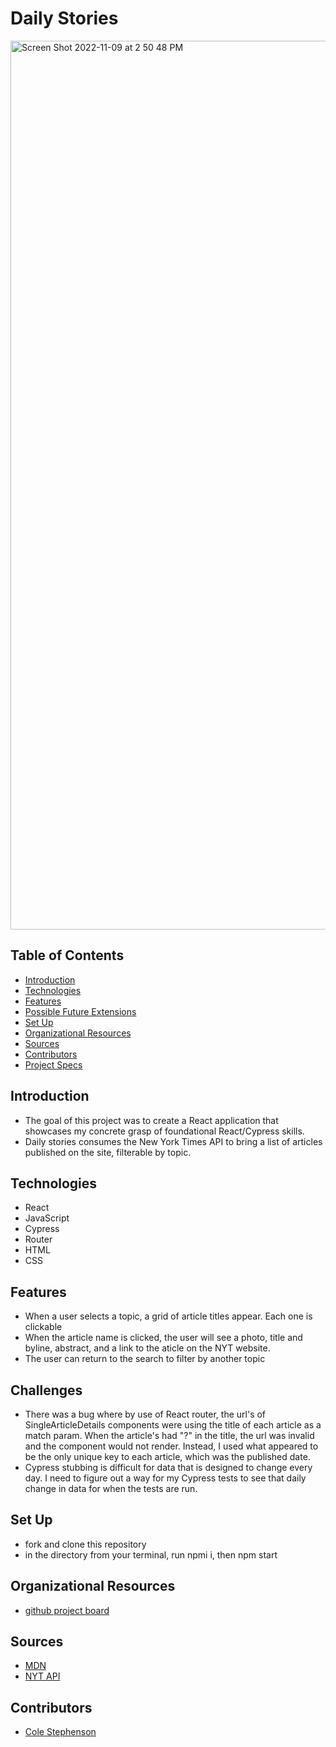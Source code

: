 # Daily Stories

<img width="1422" alt="Screen Shot 2022-11-09 at 2 50 48 PM" src="https://user-images.githubusercontent.com/102827145/200949363-93675619-4c5d-430c-a26e-3c0bade9c9ea.png">

## Table of Contents
  - [Introduction](#introduction)
  - [Technologies](#technologies)
  - [Features](#features)
  - [Possible Future Extensions](#possible-future-extensions)
  - [Set Up](#set-up)
  - [Organizational Resources](#organizational-resources)
  - [Sources](#sources)
  - [Contributors](#contributors)
  - [Project Specs](#project-specs)

## Introduction
  - The goal of this project was to create a React application that showcases my  concrete grasp of foundational React/Cypress skills. 
  - Daily stories consumes the New York Times API to bring a list of articles published on the site, filterable by topic.
## Technologies
  - React
  - JavaScript
  - Cypress
  - Router
  - HTML
  - CSS

## Features
- When a user selects a topic, a grid of article titles appear. Each one is clickable
- When the article name is clicked, the user will see a photo, title and byline, abstract, and a link to the aticle on the NYT website.
- The user can return to the search to filter by another topic

## Challenges
- There was a bug where by use of React router, the url's of SingleArticleDetails components were using the title of each article as a match param. When the article's had "?" in the title, the url was invalid and the component would not render. Instead, I used what appeared to be the only unique key to each article, which was the published date.
- Cypress stubbing is difficult for data that is designed to change every day. I need to figure out a way for my Cypress tests to see that daily change in data for when the tests are run.

## Set Up
- fork and clone this repository
- in the directory from your terminal, run npmi i, then npm start

## Organizational Resources
- [github project board](https://github.com/users/colestephenson1/projects/3)

## Sources
  - [MDN](http://developer.mozilla.org/en-US/)
  - [NYT API](https://developer.nytimes.com/apis)

## Contributors
  - [Cole Stephenson](https://github.com/colestephenson1)


